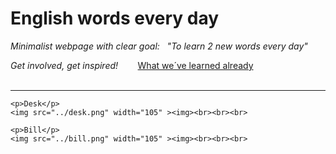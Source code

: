 <html lang="en">
<head>
    <meta charset="UTF-8">
    <meta http-equiv="X-UA-Compatible" content="IE=edge">
    <meta name="viewport" content="width=device-width, initial-scale=1.0">
    <title>English words every day</title>
</head>
<body>
    <h1>English words every day</h1>
    <p><i>Minimalist webpage with clear goal:&nbsp;&nbsp; "To learn 2 new words every day"</i></p>
    <i>Get involved, get inspired!&nbsp;&nbsp;&nbsp;&nbsp;&nbsp;&nbsp;&nbsp;</i>
    <a href="https://developer.mozilla.org/en-US/">What we´ve learned already</a><br><br>
    <hr size="3" >

    <p>Desk</p>
    <img src="../desk.png" width="105" ><img><br><br><br>

    <p>Bill</p>
    <img src="../bill.png" width="105" ><img><br><br><br>
